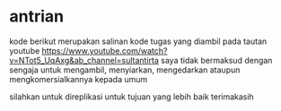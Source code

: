 # antrian

kode berikut merupakan salinan kode tugas yang diambil pada tautan youtube https://www.youtube.com/watch?v=NTot5_UqAxg&ab_channel=sultantirta
saya tidak bermaksud dengan sengaja untuk mengambil, menyiarkan, mengedarkan ataupun mengkomersialkannya kepada umum

silahkan untuk direplikasi untuk tujuan yang lebih baik
terimakasih

